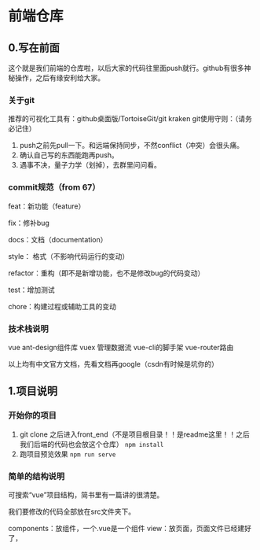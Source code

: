 # 前端仓库
##  0.写在前面
这个就是我们前端的仓库啦，以后大家的代码往里面push就行。github有很多神秘操作，之后有缘安利给大家。

### 关于git
推荐的可视化工具有：github桌面版/TortoiseGit/git kraken
git使用守则：（请务必记住）
1. push之前先pull一下。和远端保持同步，不然conflict（冲突）会很头痛。
2. 确认自己写的东西能跑再push。
3. 遇事不决，量子力学（划掉），去群里问问看。
### commit规范（from 67）
feat：新功能（feature）

fix：修补bug

docs：文档（documentation）

style： 格式（不影响代码运行的变动）

refactor：重构（即不是新增功能，也不是修改bug的代码变动）

test：增加测试

chore：构建过程或辅助工具的变动



### 技术栈说明
vue
ant-design组件库
vuex 管理数据流
vue-cli的脚手架
vue-router路由

以上均有中文官方文档，先看文档再google（csdn有时候是坑你的）



## 1.项目说明

### 开始你的项目
1. git clone 之后进入front_end（不是项目根目录！！是readme这里！！之后我们后端的代码也会放这个仓库）
```npm install```
2. 跑项目预览效果
```npm run serve```

### 简单的结构说明
可搜索“vue”项目结构，简书里有一篇讲的很清楚。

我们要修改的代码全部放在src文件夹下。

components：放组件，一个.vue是一个组件
view：放页面，页面文件已经建好了，<template>标签里是html的部分
assets：放静态资源（图片、css文件……）

### 如果新加页面router配置有问题记得@我

